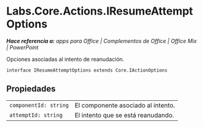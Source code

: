 
# <a name="labs.core.actions.iresumeattemptoptions"></a>Labs.Core.Actions.IResumeAttemptOptions

 _**Hace referencia a:** apps para Office | Complementos de Office | Office Mix | PowerPoint_

Opciones asociadas al intento de reanudación.

```
interface IResumeAttemptOptions extends Core.IActionOptions
```


## <a name="properties"></a>Propiedades


|||
|:-----|:-----|
| `componentId: string`|El componente asociado al intento.|
| `attemptId: string`|El intento que se está reanudando.|
